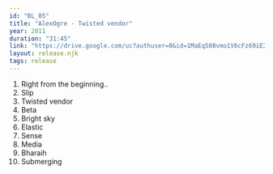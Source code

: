 ```yaml
---
id: "BL_05"
title: "AlexOgre - Twisted vendor"
year: 2011
duration: "31:45"
link: "https://drive.google.com/uc?authuser=0&id=1MaEq508vmo1V6cFz69iE26eoqPQw7MNE&export=download"
layout: release.njk
tags: release
---
```


01. Right from the beginning..
02. Slip
03. Twisted vendor
04. Beta
05. Bright sky
06. Elastic
07. Sense
08. Media
09. Bharaih
10. Submerging
